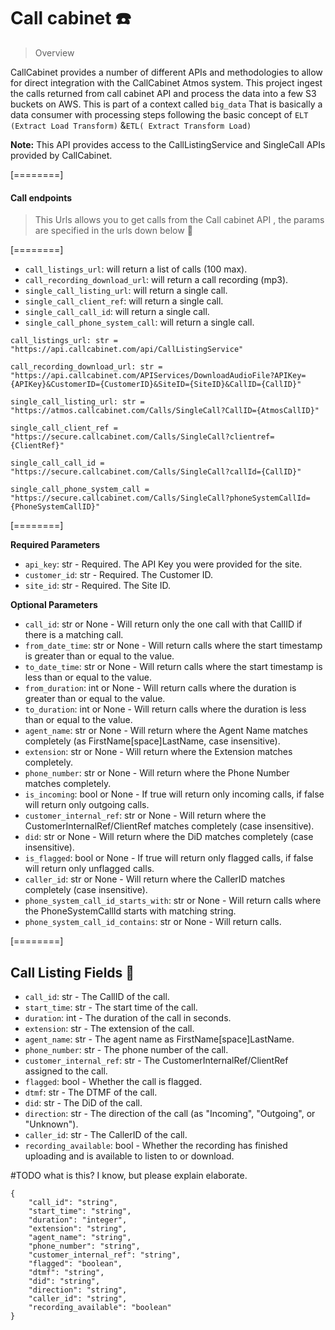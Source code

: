 # Call cabinet ☎️

> Overview 

CallCabinet provides a number of different APIs and methodologies to allow for direct integration with the CallCabinet Atmos system. This project ingest the calls returned from call cabinet API and process the data into a few S3 buckets on AWS. This is part of a context called `big_data` That is basically a data consumer with processing steps following the basic concept of `ELT (Extract Load Transform)` &` ETL( Extract Transform Load) `


**Note:** This API provides access to the CallListingService and SingleCall APIs provided by CallCabinet.

[========]


#### Call endpoints 
> This Urls allows you to get calls from the Call cabinet API , the params are specified in the urls down below 📝

[========]



- `call_listings_url`: will return a list of calls (100 max).
- `call_recording_download_url`: will return a call recording (mp3).
- `single_call_listing_url`: will return a single call.
- `single_call_client_ref`: will return a single call.
- `single_call_call_id`: will return a single call.
- `single_call_phone_system_call`: will return a single call.


```
call_listings_url: str = "https://api.callcabinet.com/api/CallListingService"
```
```
call_recording_download_url: str = "https://api.callcabinet.com/APIServices/DownloadAudioFile?APIKey={APIKey}&CustomerID={CustomerID}&SiteID={SiteID}&CallID={CallID}"
```
```
single_call_listing_url: str = "https://atmos.callcabinet.com/Calls/SingleCall?CallID={AtmosCallID}"
```
```
single_call_client_ref = "https://secure.callcabinet.com/Calls/SingleCall?clientref={ClientRef}"
```
```
single_call_call_id = "https://secure.callcabinet.com/Calls/SingleCall?callId={CallID}" 
```
```
single_call_phone_system_call = "https://secure.callcabinet.com/Calls/SingleCall?phoneSystemCallId={PhoneSystemCallID}" 
```

[========]

**Required Parameters**

- `api_key`: str - Required. The API Key you were provided for the site.
- `customer_id`: str - Required. The Customer ID.
- `site_id`: str - Required. The Site ID.



**Optional Parameters**

- `call_id`: str or None - Will return only the one call with that CallID if there is a matching call.
- `from_date_time`: str or None - Will return calls where the start timestamp is greater than or equal to the value.
- `to_date_time`: str or None - Will return calls where the start timestamp is less than or equal to the value.
- `from_duration`: int or None - Will return calls where the duration is greater than or equal to the value.
- `to_duration`: int or None - Will return calls where the duration is less than or equal to the value.
- `agent_name`: str or None - Will return where the Agent Name matches completely (as FirstName[space]LastName, case insensitive).
- `extension`: str or None - Will return where the Extension matches completely.
- `phone_number`: str or None - Will return where the Phone Number matches completely.
- `is_incoming`: bool or None - If true will return only incoming calls, if false will return only outgoing calls.
- `customer_internal_ref`: str or None - Will return where the CustomerInternalRef/ClientRef matches completely (case insensitive).
- `did`: str or None - Will return where the DiD matches completely (case insensitive).
- `is_flagged`: bool or None - If true will return only flagged calls, if false will return only unflagged calls.
- `caller_id`: str or None - Will return where the CallerID matches completely (case insensitive).
- `phone_system_call_id_starts_with`: str or None - Will return calls where the PhoneSystemCallId starts with matching string.
- `phone_system_call_id_contains`: str or None - Will return calls.



[========]

## Call Listing Fields  📝

- `call_id`: str - The CallID of the call.
- `start_time`: str - The start time of the call.
- `duration`: int - The duration of the call in seconds.
- `extension`: str - The extension of the call.
- `agent_name`: str - The agent name as FirstName[space]LastName.
- `phone_number`: str - The phone number of the call.
- `customer_internal_ref`: str - The CustomerInternalRef/ClientRef assigned to the call.
- `flagged`: bool - Whether the call is flagged.
- `dtmf`: str - The DTMF of the call.
- `did`: str - The DiD of the call.
- `direction`: str - The direction of the call (as "Incoming", "Outgoing", or "Unknown").
- `caller_id`: str - The CallerID of the call.
- `recording_available`: bool - Whether the recording has finished uploading and is available to listen to or download.

#TODO what is this? I know, but please explain elaborate. 


```
{
    "call_id": "string",
    "start_time": "string",
    "duration": "integer",
    "extension": "string",
    "agent_name": "string",
    "phone_number": "string",
    "customer_internal_ref": "string",
    "flagged": "boolean",
    "dtmf": "string",
    "did": "string",
    "direction": "string",
    "caller_id": "string",
    "recording_available": "boolean"
}
```

